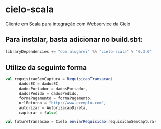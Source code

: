 # cielo-scala
Cliente em Scala para integração com Webservice da Cielo


## Para instalar, basta adicionar no build.sbt:

```scala
libraryDependencies += "com.alugarei" %% "cielo-scala" % "0.3.0"
```

## Utilize da seguinte forma

```scala
val requisicaoSemCaptura = RequisicaoTransacao(
      dadosEC = dadosEC,
      dadosPortador = dadosPortador,
      dadosPedido = dadosPedido,
      formaPagamento = formaPagamento,
      urlRetorno = "http://www.exemplo.com",
      autorizar = AutorizacaoDireta,
      capturar = false)

val futureTransacao = Cielo.enviarRequisicao(requisicaoSemCaptura)
```
